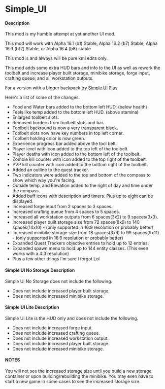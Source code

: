 # Simple\_UI

#### Description

This mod is my humble attempt at yet another UI mod.

This mod will work with Alpha 16.1 (b1) Stable, Alpha 16.2 (b7) Stable, Alpha 16.3 (b12) Stable, or Alpha 16.4 (b8) stable

This mod is and always will be pure xml edits only.

This mod adds some extra HUD bars and info to the UI as well as rework the toolbelt and increase player built storage, minibike storage, forge input, crafting queue, and all workstation outputs.

For a version with a bigger backpack try [Simple UI Plus](https://7daystodie.com/forums/showthread.php?67506-Simple-UI-Plus)

Here's a list of some of the changes.

- Food and Water bars added to the bottom left HUD. (below health)
- Feels like temp added to the bottom left HUD. (above stamina)
- Enlarged toolbelt slots.
- Removed borders from toolbelt slots and bar.
- Toolbelt backround is now a very transparent black.
- Toolbelt slots now have key numbers in top left corner.
- Toolbelt holding color is now green.
- Experience progress bar added above the tool belt.
- Player level with icon added to the top left of the toolbelt.
- Player deaths with icon added to the bottom left of the toolbelt.
- Zombie kill counter with icon added to the top right of the toolbelt.
- PVP kill counter with icon added to the bottom right of the toolbelt.
- Added an outline to the quest tracker.
- Two indicators were added to the top and bottom of the compass to show which way you're facing.
- Outside temp, and Elevation added to the right of day and time under the compass.
- Added buff icons with description and timers. Plus up to eight can be displayed.
- Increased forge input from 2 spaces to 3 spaces.
- Increased crafting queue from 4 spaces to 5 spaces.
- Increased all workstation outputs from 6 spaces(3x2) to 9 spaces(3x3).
- Increased player built storage size from 72 spaces(8x9) to 140 spaces(14x10) \- (only supported in 16:9 resolution or probably better)
- Increased minibike storage size from 18 spaces(3x6) to 99 spaces(9x11) \- (only supported in 16:9 resolution or probably better)
- Expanded Quest Trackers objective entries to hold up to 12 entries.
- Expanded spawn menu to hold up to 144 entity classes. (This even works with a 4:3 resolution)
- Plus a few other things I'm sure I forgot Lol


#### Simple UI No Storage Description
Simple UI No Storage does not include the following.

- Does not include increased player built storage.
- Does not include increased minibike storage.


#### Simple UI Lite Description
Simple UI Lite is the HUD only and does not include the following.

- Does not include increased forge input.
- Does not include increased crafting queue.
- Does not include increased workstation output.
- Does not include increased player built storage.
- Does not include increased minibike storage.

#### NOTES
You will not see the increased storage size until you build a new storage container or upon building\\rebuilding the minibike. You may even have to start a new game in some cases to see the increased storage size.
